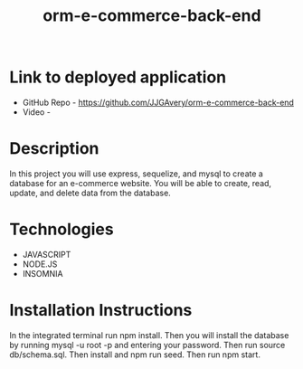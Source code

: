 <h1 style="text-align: center">orm-e-commerce-back-end</h1>
<br>

# Link to deployed application
- GitHub Repo - https://github.com/JJGAvery/orm-e-commerce-back-end
- Video - 

# Description
In this project you will use express, sequelize, and mysql to create a database for an e-commerce website. You will be able to create, read, update, and delete data from the database.

# Technologies
- JAVASCRIPT
- NODE.JS
- INSOMNIA

# Installation Instructions
In the integrated terminal run npm install. Then you will install the database by running mysql -u root -p and entering your password. Then run source db/schema.sql. Then install and npm run seed. Then run npm start.
